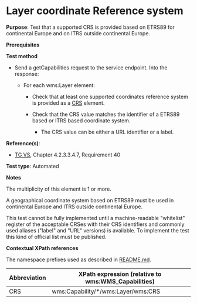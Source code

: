 # Layer coordinate Reference system

**Purpose**: Test that a supported CRS is provided based on ETRS89 for continental Europe and on ITRS outside continental Europe.

**Prerequisites**

**Test method**

* Send a getCapabilities request to the service endpoint. Into the response:

  * For each wms:Layer element:

    * Check that at least one supported coordinates reference system is provided as a [CRS](#crs) element.

    * Check that the CRS value matches the identifier of a ETRS89 based or ITRS based coordinate system. 
      * The CRS value can be either a URL identifier or a label.

**Reference(s)**:
* [TG VS](./README.md#ref_TG_VS), Chapter 4.2.3.3.4.7, Requirement 40

**Test type**: Automated

**Notes**

The multiplicity of this element is 1 or more.

A geographical coordinate system based on ETRS89 must be used in continental Europe and ITRS outside continental Europe.

This test cannot be fully implemented until a machine-readable "whitelist" register of the acceptable CRSes with their CRS identifiers and commonly used aliases ("label" and "URL" versions) is available. To implement the test this kind of official list must be published.

**Contextual XPath references**

The namespace prefixes used as described in [README.md](./README.md#namespaces).

Abbreviation                                               |  XPath expression (relative to wms:WMS_Capabilities)
---------------------------------------------------------- | -------------------------------------------------------------------------
CRS <a name="crs"></a> | wms:Capability/*/wms:Layer/wms:CRS
